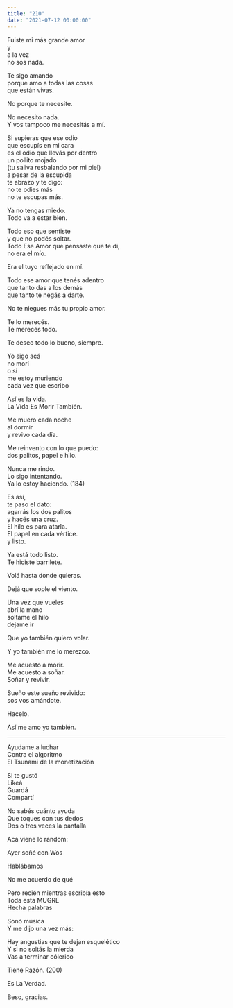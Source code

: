 ```yaml
---
title: "210"
date: "2021-07-12 00:00:00"
---
```


Fuiste mi más grande amor\
y\
a la vez\
no sos nada.

Te sigo amando\
porque amo a todas las cosas\
que están vivas.

No porque te necesite.

No necesito nada.\
Y vos tampoco me necesitás a mí.

Si supieras que ese odio\
que escupís en mi cara\
es el odio que llevás por dentro\
un pollito mojado\
(tu saliva resbalando por mi piel)\
a pesar de la escupida\
te abrazo y te digo:\
no te odies más\
no te escupas más.

Ya no tengas miedo.\
Todo va a estar bien.

Todo eso que sentiste\
y que no podés soltar.\
Todo Ese Amor que pensaste que te di,\
no era el mío.

Era el tuyo reflejado en mí.

Todo ese amor que tenés adentro\
que tanto das a los demás\
que tanto te negás a darte.

No te niegues más tu propio amor.

Te lo merecés.\
Te merecés todo.

Te deseo todo lo bueno, siempre.

Yo sigo acá\
no morí\
o sí\
me estoy muriendo\
cada vez que escribo

Así es la vida.\
La Vida Es Morir También.

Me muero cada noche\
al dormir\
y revivo cada día.

Me reinvento con lo que puedo:\
dos palitos, papel e hilo.

Nunca me rindo.\
Lo sigo intentando.\
Ya lo estoy haciendo. (184)

Es así,\
te paso el dato:\
agarrás los dos palitos\
y hacés una cruz.\
El hilo es para atarla.\
El papel en cada vértice.\
y listo.

Ya está todo listo.\
Te hiciste barrilete.

Volá hasta donde quieras.

Dejá que sople el viento.

Una vez que vueles\
abrí la mano\
soltame el hilo\
dejame ir

Que yo también quiero volar.

Y yo también me lo merezco.

Me acuesto a morir.\
Me acuesto a soñar.\
Soñar y revivir.

Sueño este sueño revivido:\
sos vos amándote.

Hacelo.

Así me amo yo también.

---

Ayudame a luchar\
Contra el algoritmo\
El Tsunami de la monetización

Si te gustó\
Likeá\
Guardá\
Compartí

No sabés cuánto ayuda\
Que toques con tus dedos\
Dos o tres veces la pantalla

Acá viene lo random:

Ayer soñé con Wos

Hablábamos

No me acuerdo de qué

Pero recién mientras escribía esto\
Toda esta MUGRE\
Hecha palabras

Sonó música\
Y me dijo una vez más:

Hay angustias que te dejan esquelético\
Y si no soltás la mierda\
Vas a terminar cólerico

Tiene Razón. (200)

Es La Verdad.

Beso, gracias.
